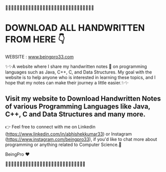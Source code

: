🔸️🔸️🔸️🔸️🔸️🔸️🔸️🔸️🔸️🔸️🔸️🔸️🔸️🔸️🔸️🔸️🔸️🔸️🔸️🔸️🔸️🔸️🔸️🔸️🔸️🔸️🔸️🔸️🔸️🔸️🔸️

# DOWNLOAD ALL HANDWRITTEN FROM HERE 👇

WEBSITE : www.beingpro33.com

✨️✨️A website where I share my handwritten notes 📒 on programming languages such as Java, C++, C, and Data Structures. My goal with the website is to help anyone who is interested in learning these topics, and I hope that my notes can make their journey a little easier.✨️✨️

## Visit my website to Download Handwritten Notes of various Programming Languages like Java, C++, C and Data Structures and many more.

👉 Feel free to connect with me on Linkedin (https://www.linkedin.com/in/abhishekkumar33) or Instagram (https://www.instagram.com/beingpro33), if you'd like to chat more about programming or anything related to Computer Science.🙂

BeingPro ❤️

🔸️🔸️🔸️🔸️🔸️🔸️🔸️🔸️🔸️🔸️🔸️🔸️🔸️🔸️🔸️🔸️🔸️🔸️🔸️🔸️🔸️🔸️🔸️🔸️🔸️🔸️🔸️🔸️
